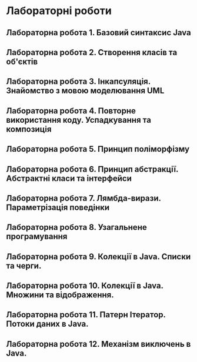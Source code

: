 # Лабораторні роботи

## Лабораторна робота 1. Базовий синтаксис Java

## Лабораторна робота 2. Створення класів та об'єктів

## Лабораторна робота 3. Інкапсуляція. Знайомство з мовою моделювання UML

## Лабораторна робота 4. Повторне використання коду. Успадкування та композиція

## Лабораторна робота 5. Принцип поліморфізму

## Лабораторна робота 6. Принцип абстракції. Абстрактні класи та інтерфейси

## Лабораторна робота 7. Лямбда-вирази. Параметрізація поведінки

## Лабораторна робота 8. Узагальнене програмування

## Лабораторна робота 9. Колекції в Java. Списки та черги.

## Лабораторна робота 10. Колекції в Java. Множини та відображення.

## Лабораторна робота 11. Патерн Ітератор. Потоки даних в Java.

## Лабораторна робота 12. Механізм виключень в Java.
